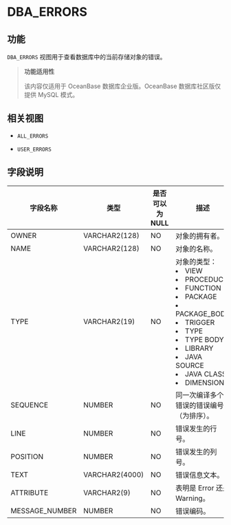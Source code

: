 DBA_ERRORS 
===============================

功能 
-----------

`DBA_ERRORS` 视图用于查看数据库中的当前存储对象的错误。

> **功能适用性**
>
> 该内容仅适用于 OceanBase 数据库企业版。OceanBase 数据库社区版仅提供 MySQL 模式。

相关视图 
-------------

* `ALL_ERRORS`

  

* `USER_ERRORS`

  




字段说明 
-------------



|    **字段名称**    |     **类型**     | **是否可以为 NULL** |                                                                                                                                                                                                                                                                                                      **描述**                                                                                                                                                                                                                                                                                                       |
|----------------|----------------|----------------|-------------------------------------------------------------------------------------------------------------------------------------------------------------------------------------------------------------------------------------------------------------------------------------------------------------------------------------------------------------------------------------------------------------------------------------------------------------------------------------------------------------------------------------------------------------------------------------------------------------------|
| OWNER          | VARCHAR2(128)  | NO             | 对象的拥有者。                                                                                                                                                                                                                                                                                                                                                                                                                                                                                                                                                                                                           |
| NAME           | VARCHAR2(128)  | NO             | 对象的名称。                                                                                                                                                                                                                                                                                                                                                                                                                                                                                                                                                                                                            |
| TYPE           | VARCHAR2(19)   | NO             | 对象的类型： <li> VIEW   <li> PROCEDUCE   <li> FUNCTION   <li> PACKAGE   <li> PACKAGE_BODY   <li> TRIGGER   <li> TYPE   <li> TYPE BODY   <li> LIBRARY   <li> JAVA SOURCE   <li> JAVA CLASS   <li> DIMENSION    |
| SEQUENCE       | NUMBER         | NO             | 同一次编译多个错误的错误编号（为排序）。                                                                                                                                                                                                                                                                                                                                                                                                                                                                                                                                                                                              |
| LINE           | NUMBER         | NO             | 错误发生的行号。                                                                                                                                                                                                                                                                                                                                                                                                                                                                                                                                                                                                          |
| POSITION       | NUMBER         | NO             | 错误发生的列号。                                                                                                                                                                                                                                                                                                                                                                                                                                                                                                                                                                                                          |
| TEXT           | VARCHAR2(4000) | NO             | 错误信息文本。                                                                                                                                                                                                                                                                                                                                                                                                                                                                                                                                                                                                           |
| ATTRIBUTE      | VARCHAR2(9)    | NO             | 表明是 Error 还是 Warning。                                                                                                                                                                                                                                                                                                                                                                                                                                                                                                                                                                                             |
| MESSAGE_NUMBER | NUMBER         | NO             | 错误编码。                                                                                                                                                                                                                                                                                                                                                                                                                                                                                                                                                                                                             |


